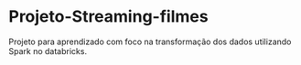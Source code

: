 # Projeto-Streaming-filmes
Projeto para aprendizado com foco na transformação dos dados utilizando Spark no databricks.
